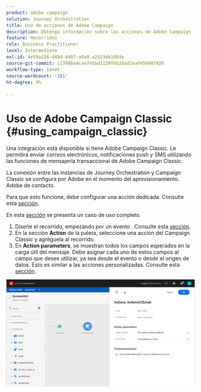 ```yaml
---
product: adobe campaign
solution: Journey Orchestration
title: Uso de acciones de Adobe Campaign
description: Obtenga información sobre las acciones de Adobe Campaign
feature: Recorridos
role: Business Practitioner
level: Intermediate
exl-id: 4e59a256-d494-4407-a0a8-a2523eb1084e
source-git-commit: c17808a4cae7ebbd1129f6b28ad2ea945098f826
workflow-type: tm+mt
source-wordcount: '161'
ht-degree: 9%

---
```


# Uso de Adobe Campaign Classic {#using_campaign_classic}

Una integración está disponible si tiene Adobe Campaign Classic. Le permitirá enviar correos electrónicos, notificaciones push y SMS utilizando las funciones de mensajería transaccional de Adobe Campaign Classic.

La conexión entre las instancias de Journey Orchestration y Campaign Classic se configura por Adobe en el momento del aprovisionamiento. Adobe de contacto.

Para que esto funcione, debe configurar una acción dedicada. Consulte esta [sección](../action/acc-action.md).

En esta [sección](../usecase/campaign-classic-use-case.md) se presenta un caso de uso completo.

1. Diseñe el recorrido, empezando por un evento . Consulte esta [sección](../building-journeys/journey.md).
1. En la sección **Action** de la paleta, seleccione una acción del Campaign Classic y agréguela al recorrido.
1. En **Action parameters**, se muestran todos los campos esperados en la carga útil del mensaje. Debe asignar cada uno de estos campos al campo que desee utilizar, ya sea desde el evento o desde el origen de datos. Esto es similar a las acciones personalizadas. Consulte esta [sección](../building-journeys/using-custom-actions.md).

![](../assets/accintegration2.png)
